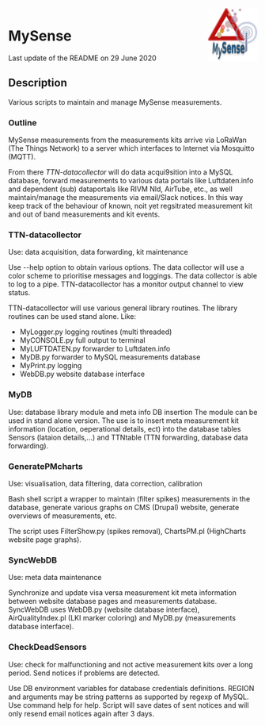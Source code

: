 <img src="../RPi/images/MySense-logo.png" align=right width=100>

# MySense
Last update of the README on 29 June 2020

## Description
Various scripts to maintain and manage MySense measurements.

### Outline
MySense measurements from the measurements kits arrive via LoRaWan (The Things Network) to a server which interfaces to Internet via Mosquitto (MQTT).

From there *TTN-datacollector* will do data acqui9sition into a MySQL database, forward measurements to various data portals like Luftdaten.info and dependent (sub) dataportals like RIVM Nld, AirTube, etc., as well maintain/manage the measurements via email/Slack notices.
In this way keep track of the behaviour of known, noit yet regsitrated measurement kit and out of band measurements and kit events.

### TTN-datacollector
Use: data acquisition, data forwarding, kit maintenance

Use --help option to obtain various options. The data collector will use a color scheme to prioritise messages and loggings. The data collector is able to log to a pipe.
TTN-datacollector has a monitor output channel to view status.

TTN-datacollector will use various general library routines. The library routines can be used stand alone.
Like:
- MyLogger.py logging routines (multi threaded)
- MyCONSOLE.py full output to terminal
- MyLUFTDATEN.py forwarder to Luftdaten.info
- MyDB.py forwarder to MySQL measurements database
- MyPrint.py  logging
- WebDB.py website database interface

### MyDB
Use: database library module and meta info DB insertion
The module can be used in stand alone version. The use is to insert meta measurement
kit information (location, oeperational details, ect) into the database tables Sensors (lataion details,...) and TTNtable (TTN forwarding, database data forwarding).

### GeneratePMcharts
Use: visualisation, data filtering, data correction, calibration

Bash shell script a wrapper to maintain (filter spikes) measurements in the database, generate various graphs on CMS (Drupal) website, generate overviews of measurements, etc.

The script uses FilterShow.py (spikes removal), ChartsPM.pl (HighCharts website page graphs).

### SyncWebDB
Use: meta data maintenance

Synchronize and update visa versa measurement kit meta information between website database pages and measurements database.
SyncWebDB uses WebDB.py (website database interface), AirQualityIndex.pl (LKI marker coloring) and MyDB.py (measurements database interface).

### CheckDeadSensors
Use: check for malfunctioning and not active measurement kits over a long period.
Send notices if problems are detected.

Use DB environment variables for database credentials definitions. REGION and arguments may be string patterns as supported by regexp of MySQL. Use command help for help.
Script will save dates of sent notices and will only resend email notices again after 3 days.

